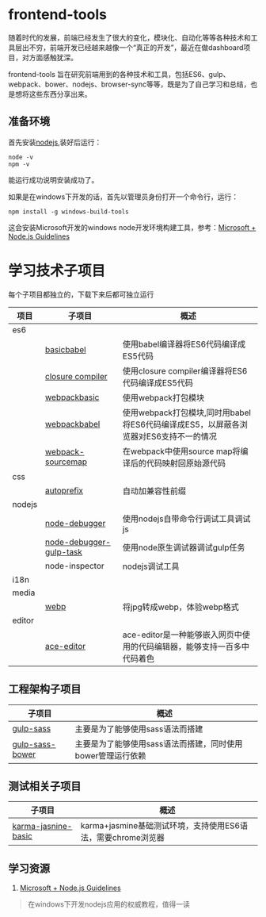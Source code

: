 # frontend-tools

随着时代的发展，前端已经发生了很大的变化，模块化、自动化等等各种技术和工具层出不穷，前端开发已经越来越像一个“真正的开发”，最近在做dashboard项目，对方面感触犹深。

frontend-tools 旨在研究前端用到的各种技术和工具，包括ES6、gulp、webpack、bower、nodejs、browser-sync等等，既是为了自己学习和总结，也是想将这些东西分享出来。

## 准备环境
首先安装[nodejs](https://nodejs.org/zh-cn/download/current/),装好后运行：
```text
node -v
npm -v
```
能运行成功说明安装成功了。

如果是在windows下开发的话，首先以管理员身份打开一个命令行，运行：
```text
npm install -g windows-build-tools
```
这会安装Microsoft开发的windows node开发环境构建工具，参考：[Microsoft + Node.js Guidelines](https://github.com/Microsoft/nodejs-guidelines)
# 学习技术子项目
每个子项目都独立的，下载下来后都可独立运行

|项目|子项目|概述|
|---|---|---|
|es6|||
||[basicbabel](es6/basic-babel)|使用babel编译器将ES6代码编译成ES5代码|
||[closure compiler](es6/closure-compiler)|使用closure compiler编译器将ES6代码编译成ES5代码|
||[webpackbasic](es6/webpack-basic)|使用webpack打包模块|
||[webpackbabel](es6/webpack-babel)|使用webpack打包模块,同时用babel将ES6代码编译成ES5，以屏蔽各浏览器对ES6支持不一的情况|
||[webpack-sourcemap](es6/source-map/webpack)|在webpack中使用source map将编译后的代码映射回原始源代码|
|css|||
||[autoprefix](css/autoprefix-basic)|自动加兼容性前缀|
|nodejs|||
||[node-debugger](nodejs/node-debugger)|使用nodejs自带命令行调试工具调试js|
||[node-debugger-gulp-task](node-debugger-gulp-task)|使用node原生调试器调试gulp任务|
||node-inspector|nodejs调试工具|
|i18n|||
|media|||
||[webp](media/webp)|将jpg转成webp，体验webp格式|
|editor|||
||[ace-editor](editor/ace-editor)|ace-editor是一种能够嵌入网页中使用的代码编辑器，能够支持一百多中代码着色|

## 工程架构子项目
|子项目|概述|
|---|---|
|[gulp-sass](project-structure/gulp-sass)|主要是为了能够使用sass语法而搭建|
|[gulp-sass-bower](project-structure/gulp-sass-bower)|主要是为了能够使用sass语法而搭建，同时使用bower管理运行依赖|

## 测试相关子项目
|子项目|概述|
|---|---|
|[karma-jasnine-basic](test/karma-jasmine-basic)|karma+jasmine基础测试环境，支持使用ES6语法，需要chrome浏览器|




## 学习资源
1. [Microsoft + Node.js Guidelines](https://github.com/Microsoft/nodejs-guidelines)

> 在windows下开发nodejs应用的权威教程，值得一读